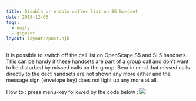```yaml
---
title: Disable or enable caller list on S5 handset
date: 2018-12-03
tags:
  - unify
  - gigaset
layout: layouts/post.njk
---
```

It is possible to switch off the call list on OpenScape S5 and SL5 handsets. This can be handy if these handsets are part of a group call and don’t want to be disturbed by missed calls on the group.  Bear in mind that missed calls directly to the dect handsets are not shown any more either and the message sign (envelope key) does not light up any more at all.

How to :  press menu-key followed by the code below :
<img src="../../img/callerlist_s5.png" />

